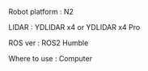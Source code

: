 Robot platform : N2

LIDAR : YDLIDAR x4 or YDLIDAR x4 Pro

ROS ver : ROS2 Humble

Where to use : Computer
